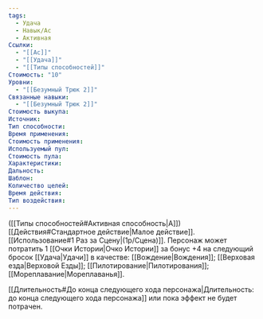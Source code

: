 ```yaml
---
tags:
  - Удача
  - Навык/Ас
  - Активная
Ссылки:
  - "[[Ас]]"
  - "[[Удача]]"
  - "[[Типы способностей]]"
Стоимость: "10"
Уровни:
  - "[[Безумный Трюк 2]]"
Связанные навыки:
  - "[[Безумный Трюк 2]]"
Стоимость выкупа:
Источник:
Тип способности:
Время применения:
Стоимость применения:
Используемый пул:
Стоимость пула:
Характеристики:
Дальность:
Шаблон:
Количество целей:
Время действия:
Тип воздействия:
---
```

([[Типы способностей#Активная способность|А]]) [[Действия#Стандартное действие|Малое действие]]. [[Использование#1 Раз за Сцену|(1р/Сцена)]]. Персонаж может потратить 1 [[Очки Истории|Очко Истории]] за бонус +4 на следующий бросок [[Удача|Удачи]] в качестве: [[Вождение|Вождения]];  [[Верховая езда|Верховой Езды]]; [[Пилотирование|Пилотирования]]; [[Мореплавание|Мореплаванья]]. 

[[Длительность#До конца следующего хода персонажа|Длительность: до конца следующего хода персонажа]] или пока эффект не будет потрачен. 